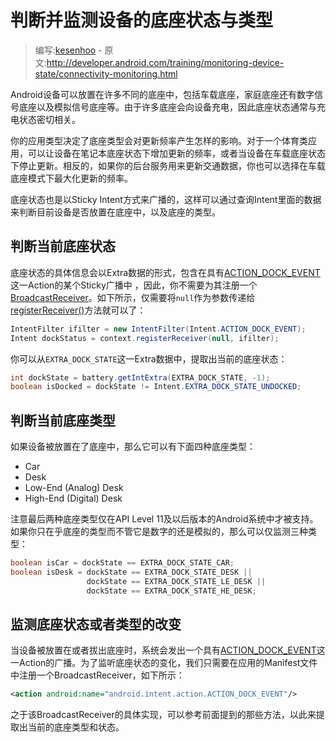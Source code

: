 # 判断并监测设备的底座状态与类型

> 编写:[kesenhoo](https://github.com/kesenhoo) - 原文:<http://developer.android.com/training/monitoring-device-state/connectivity-monitoring.html>

Android设备可以放置在许多不同的底座中，包括车载底座，家庭底座还有数字信号底座以及模拟信号底座等。由于许多底座会向设备充电，因此底座状态通常与充电状态密切相关。

你的应用类型决定了底座类型会对更新频率产生怎样的影响。对于一个体育类应用，可以让设备在笔记本底座状态下增加更新的频率，或者当设备在车载底座状态下停止更新。相反的，如果你的后台服务用来更新交通数据，你也可以选择在车载底座模式下最大化更新的频率。

<!-- More -->

底座状态也是以Sticky Intent方式来广播的，这样可以通过查询Intent里面的数据来判断目前设备是否放置在底座中，以及底座的类型。

## 判断当前底座状态

底座状态的具体信息会以Extra数据的形式，包含在具有[ACTION_DOCK_EVENT](http://developer.android.com/reference/android/content/Intent.html#ACTION_DOCK_EVENT)这一Action的某个Sticky广播中 ，因此，你不需要为其注册一个[BroadcastReceiver](http://developer.android.com/reference/android/content/BroadcastReceiver.html)。如下所示，仅需要将`null`作为参数传递给<a href="http://developer.android.com/reference/android/content/Context.html#registerReceiver(android.content.BroadcastReceiver, android.content.IntentFilter)">registerReceiver()</a>方法就可以了：

```java
IntentFilter ifilter = new IntentFilter(Intent.ACTION_DOCK_EVENT);
Intent dockStatus = context.registerReceiver(null, ifilter);
```

你可以从`EXTRA_DOCK_STATE`这一Extra数据中，提取出当前的底座状态：

```java
int dockState = battery.getIntExtra(EXTRA_DOCK_STATE, -1);
boolean isDocked = dockState != Intent.EXTRA_DOCK_STATE_UNDOCKED;
```

## 判断当前底座类型

如果设备被放置在了底座中，那么它可以有下面四种底座类型：

* Car
* Desk
* Low-End (Analog) Desk
* High-End (Digital) Desk

注意最后两种底座类型仅在API Level 11及以后版本的Android系统中才被支持。如果你只在乎底座的类型而不管它是数字的还是模拟的，那么可以仅监测三种类型：

```java
boolean isCar = dockState == EXTRA_DOCK_STATE_CAR;
boolean isDesk = dockState == EXTRA_DOCK_STATE_DESK || 
                 dockState == EXTRA_DOCK_STATE_LE_DESK ||
                 dockState == EXTRA_DOCK_STATE_HE_DESK;
```

## 监测底座状态或者类型的改变

当设备被放置在或者拔出底座时，系统会发出一个具有[ACTION_DOCK_EVENT](http://developer.android.com/reference/android/content/Intent.html#ACTION_DOCK_EVENT)这一Action的广播。为了监听底座状态的变化，我们只需要在应用的Manifest文件中注册一个BroadcastReceiver，如下所示：

```xml
<action android:name="android.intent.action.ACTION_DOCK_EVENT"/>
```

之于该BroadcastReceiver的具体实现，可以参考前面提到的那些方法，以此来提取出当前的底座类型和状态。
